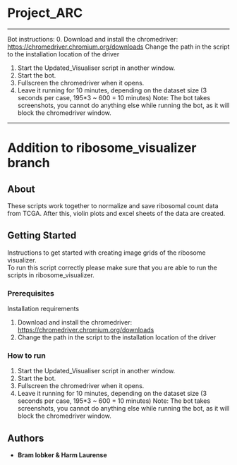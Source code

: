 # Project_ARC

----------------------------
Bot instructions:
0. Download and install the chromedriver: https://chromedriver.chromium.org/downloads
    Change the path in the script to the installation location of the driver
1. Start the Updated_Visualiser script in another window.
2. Start the bot.
3. Fullscreen the chromedriver when it opens.
4. Leave it running for 10 minutes, depending on the dataset size (3 seconds per case, 195*3 ~ 600 = 10 minutes)
    Note: The bot takes screenshots, you cannot do anything else while running the bot, as it will block the chromedriver window.
---------------------------

# Addition to ribosome_visualizer branch

## About

These scripts work together to normalize and save ribosomal count data from TCGA. After this, violin plots and excel sheets of the data are created.

## Getting Started

Instructions to get started with creating image grids of the ribosome visualizer. <br>
To run this script correctly please make sure that you are able to run the scripts in ribosome_visualizer. 

### Prerequisites

Installation requirements

1. Download and install the chromedriver: https://chromedriver.chromium.org/downloads
2. Change the path in the script to the installation location of the driver

### How to run

1. Start the Updated_Visualiser script in another window.
2. Start the bot.
3. Fullscreen the chromedriver when it opens.
4. Leave it running for 10 minutes, depending on the dataset size (3 seconds per case, 195*3 ~ 600 = 10 minutes)
    Note: The bot takes screenshots, you cannot do anything else while running the bot, as it will block the chromedriver window.

## Authors

* **Bram lobker & Harm Laurense**
